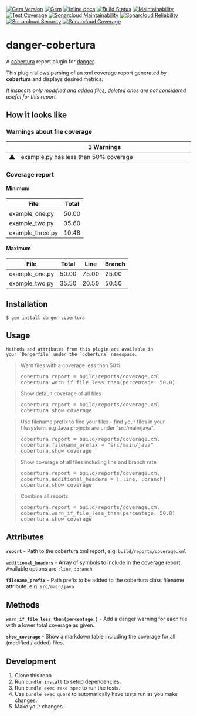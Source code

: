 [![Gem Version](https://badge.fury.io/rb/danger-cobertura.svg)](https://badge.fury.io/rb/danger-cobertura)
[![Gem](https://img.shields.io/gem/dt/danger-cobertura.svg)](https://rubygems.org/gems/danger-cobertura)
[![Inline docs](http://inch-ci.org/github/Kyaak/danger-cobertura.svg?branch=master)](http://inch-ci.org/github/Kyaak/danger-cobertura)
[![Build Status](https://travis-ci.org/Kyaak/danger-cobertura.svg?branch=master)](https://travis-ci.org/Kyaak/danger-cobertura)
[![Maintainability](https://api.codeclimate.com/v1/badges/2e657e2a49ddf9696ece/maintainability)](https://codeclimate.com/github/Kyaak/danger-cobertura/maintainability)
[![Test Coverage](https://api.codeclimate.com/v1/badges/2e657e2a49ddf9696ece/test_coverage)](https://codeclimate.com/github/Kyaak/danger-cobertura/test_coverage)
[![Sonarcloud Maintainability](https://sonarcloud.io/api/project_badges/measure?project=Kyaak_danger-cobertura&metric=sqale_rating)](https://sonarcloud.io/dashboard?id=Kyaak_danger-cobertura)
[![Sonarcloud Reliability](https://sonarcloud.io/api/project_badges/measure?project=Kyaak_danger-cobertura&metric=reliability_rating)](https://sonarcloud.io/dashboard?id=Kyaak_danger-cobertura)
[![Sonarcloud Security](https://sonarcloud.io/api/project_badges/measure?project=Kyaak_danger-cobertura&metric=security_rating)](https://sonarcloud.io/dashboard?id=Kyaak_danger-cobertura)
[![Sonarcloud Coverage](https://sonarcloud.io/api/project_badges/measure?project=Kyaak_danger-cobertura&metric=coverage)](https://sonarcloud.io/dashboard?id=Kyaak_danger-cobertura)

# danger-cobertura

A [cobertura](http://cobertura.github.io/cobertura/) report plugin for [danger](https://danger.systems/ruby).

This plugin allows parsing of an xml coverage report generated by __cobertura__ and displays desired metrics.

_It inspects only modified and added files, deleted ones are not considered useful for this report._

## How it looks like
### Warnings about file coverage
<table>
  <thead>
    <tr>
      <th width="50"></th>
      <th width="100%">
          1 Warnings
      </th>
    </tr>
  </thead>
  <tbody>
    <tr>
      <td><g-emoji alias="warning" fallback-src="https://assets-cdn.github.com/images/icons/emoji/unicode/26a0.png">⚠️</g-emoji></td>
      <td>example.py has less than 50% coverage</td>
    </tr>
  </tbody>
</table>

### Coverage report

#### Minimum 
 
File | Total
-----|-----
example_one.py | 50.00
example_two.py | 35.60
example_three.py | 10.48

#### Maximum 
 
File | Total | Line | Branch
-----|-----|-----|-----
example_one.py | 50.00 | 75.00 | 25.00
example_two.py | 35.50 | 20.50 | 50.50

## Installation

    $ gem install danger-cobertura

## Usage

    Methods and attributes from this plugin are available in
    your `Dangerfile` under the `cobertura` namespace.

<blockquote>Warn files with a coverage less than 50%
<pre>
cobertura.report = build/reports/coverage.xml
cobertura.warn_if_file_less_than(percentage: 50.0)
</pre>
</blockquote>    

<blockquote>Show default coverage of all files 
<pre>
cobertura.report = build/reports/coverage.xml
cobertura.show_coverage
</pre>
</blockquote>   

<blockquote>Use filename prefix to find your files - find your files in your filesystem. e.g Java projects are under "src/main/java".
<pre>
cobertura.report = build/reports/coverage.xml
cobertura.filename_prefix = "src/main/java"
cobertura.show_coverage
</pre>
</blockquote>   

<blockquote>Show coverage of all files including line and branch rate
<pre>
cobertura.report = build/reports/coverage.xml
cobertura.additional_headers = [:line, :branch]
cobertura.show_coverage
</pre>
</blockquote>   

<blockquote>Combine all reports 
<pre>
cobertura.report = build/reports/coverage.xml
cobertura.warn_if_file_less_than(percentage: 50.0)
cobertura.show_coverage
</pre>
</blockquote>  

## Attributes

__`report`__ - Path to the cobertura xml report, e.g. `build/reports/coverage.xml`

__`additional_headers`__ - Array of symbols to include in the coverage report. Available options are `:line`, `:branch`

__`filename_prefix`__ - Path prefix to be added to the cobertura class filename attribute. e.g. `src/main/java`

## Methods

__`warn_if_file_less_than(percentage:)`__ - Add a danger warning for each file with a lower total coverage as given.

__`show_coverage`__ - Show a markdown table including the coverage for all (modified / added) files.

## Development

1. Clone this repo
2. Run `bundle install` to setup dependencies.
3. Run `bundle exec rake spec` to run the tests.
4. Use `bundle exec guard` to automatically have tests run as you make changes.
5. Make your changes.
